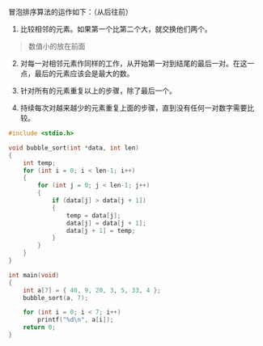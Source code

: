 冒泡排序算法的运作如下：（从后往前）

1. 比较相邻的元素。如果第一个比第二个大，就交换他们两个。
> 数值小的放在前面

2. 对每一对相邻元素作同样的工作，从开始第一对到结尾的最后一对。在这一点，最后的元素应该会是最大的数。

3. 针对所有的元素重复以上的步骤，除了最后一个。

4. 持续每次对越来越少的元素重复上面的步骤，直到没有任何一对数字需要比较。


```c
#include <stdio.h>

void bubble_sort(int *data, int len)
{
    int temp;
    for (int i = 0; i < len-1; i++)
    {
        for (int j = 0; j < len-1; j++)
        {
            if (data[j] > data[j + 1])
            {
                temp = data[j];
                data[j] = data[j + 1];
                data[j + 1] = temp;
            }
        }
    }
}

int main(void)
{
    int a[7] = { 40, 9, 20, 3, 5, 33, 4 };
    bubble_sort(a, 7);

    for (int i = 0; i < 7; i++)
        printf("%d\n", a[i]);
    return 0;
}
```